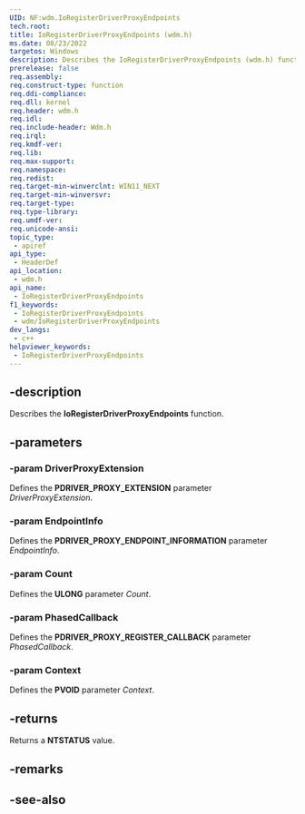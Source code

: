 ```yaml
---
UID: NF:wdm.IoRegisterDriverProxyEndpoints
tech.root: 
title: IoRegisterDriverProxyEndpoints (wdm.h)
ms.date: 08/23/2022
targetos: Windows
description: Describes the IoRegisterDriverProxyEndpoints (wdm.h) function.
prerelease: false
req.assembly: 
req.construct-type: function
req.ddi-compliance: 
req.dll: kernel
req.header: wdm.h
req.idl: 
req.include-header: Wdm.h
req.irql: 
req.kmdf-ver: 
req.lib: 
req.max-support: 
req.namespace: 
req.redist: 
req.target-min-winverclnt: WIN11_NEXT
req.target-min-winversvr: 
req.target-type: 
req.type-library: 
req.umdf-ver: 
req.unicode-ansi: 
topic_type:
 - apiref
api_type:
 - HeaderDef
api_location:
 - wdm.h
api_name:
 - IoRegisterDriverProxyEndpoints
f1_keywords:
 - IoRegisterDriverProxyEndpoints
 - wdm/IoRegisterDriverProxyEndpoints
dev_langs:
 - c++
helpviewer_keywords:
 - IoRegisterDriverProxyEndpoints
---
```


## -description

Describes the **IoRegisterDriverProxyEndpoints** function.

## -parameters

### -param DriverProxyExtension

Defines the **PDRIVER_PROXY_EXTENSION** parameter *DriverProxyExtension*.

### -param EndpointInfo

Defines the **PDRIVER_PROXY_ENDPOINT_INFORMATION** parameter *EndpointInfo*.

### -param Count

Defines the **ULONG** parameter *Count*.

### -param PhasedCallback

Defines the **PDRIVER_PROXY_REGISTER_CALLBACK** parameter *PhasedCallback*.

### -param Context

Defines the **PVOID** parameter *Context*.

## -returns

Returns a **NTSTATUS** value.

## -remarks

## -see-also
